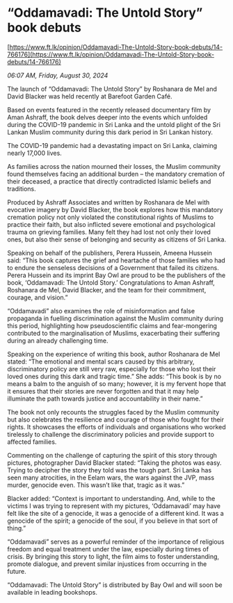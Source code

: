 # “Oddamavadi: The Untold Story” book debuts

[https://www.ft.lk/opinion/Oddamavadi-The-Untold-Story-book-debuts/14-766176](https://www.ft.lk/opinion/Oddamavadi-The-Untold-Story-book-debuts/14-766176)

*06:07 AM, Friday, August 30, 2024*

The launch of “Oddamavadi: The Untold Story” by Roshanara de Mel and David Blacker was held recently at Barefoot Garden Café.

Based on events featured in the recently released documentary film by Aman Ashraff, the book delves deeper into the events which unfolded during the COVID-19 pandemic in Sri Lanka and the untold plight of the Sri Lankan Muslim community during this dark period in Sri Lankan history.

The COVID-19 pandemic had a devastating impact on Sri Lanka, claiming nearly 17,000 lives.

As families across the nation mourned their losses, the Muslim community found themselves facing an additional burden – the mandatory cremation of their deceased, a practice that directly contradicted Islamic beliefs and traditions.

Produced by Ashraff Associates and written by Roshanara de Mel with evocative imagery by David Blacker, the book explores how this mandatory cremation policy not only violated the constitutional rights of Muslims to practice their faith, but also inflicted severe emotional and psychological trauma on grieving families. Many felt they had lost not only their loved ones, but also their sense of belonging and security as citizens of Sri Lanka.

Speaking on behalf of the publishers, Perera Hussein, Ameena Hussein said: “This book captures the grief and heartache of those families who had to endure the senseless decisions of a Government that failed its citizens. Perera Hussein and its imprint Bay Owl are proud to be the publishers of the book, ‘Oddamavadi: The Untold Story.’ Congratulations to Aman Ashraff, Roshanara de Mel, David Blacker, and the team for their commitment, courage, and vision.”

“Oddamavadi” also examines the role of misinformation and false propaganda in fuelling discrimination against the Muslim community during this period, highlighting how pseudoscientific claims and fear-mongering contributed to the marginalisation of Muslims, exacerbating their suffering during an already challenging time.

Speaking on the experience of writing this book, author Roshanara de Mel stated: “The emotional and mental scars caused by this arbitrary, discriminatory policy are still very raw, especially for those who lost their loved ones during this dark and tragic time.” She adds: “This book is by no means a balm to the anguish of so many; however, it is my fervent hope that it ensures that their stories are never forgotten and that it may help illuminate the path towards justice and accountability in their name.”

The book not only recounts the struggles faced by the Muslim community but also celebrates the resilience and courage of those who fought for their rights. It showcases the efforts of individuals and organisations who worked tirelessly to challenge the discriminatory policies and provide support to affected families.

Commenting on the challenge of capturing the spirit of this story through pictures, photographer David Blacker stated: “Taking the photos was easy. Trying to decipher the story they told was the tough part. Sri Lanka has seen many atrocities, in the Eelam wars, the wars against the JVP, mass murder, genocide even. This wasn’t like that, tragic as it was.”

Blacker added: “Context is important to understanding. And, while to the victims I was trying to represent with my pictures, ‘Oddamavadi’ may have felt like the site of a genocide, it was a genocide of a different kind. It was a genocide of the spirit; a genocide of the soul, if you believe in that sort of thing.”

“Oddamavadi” serves as a powerful reminder of the importance of religious freedom and equal treatment under the law, especially during times of crisis. By bringing this story to light, the film aims to foster understanding, promote dialogue, and prevent similar injustices from occurring in the future.

“Oddamavadi: The Untold Story” is distributed by Bay Owl and will soon be available in leading bookshops.

